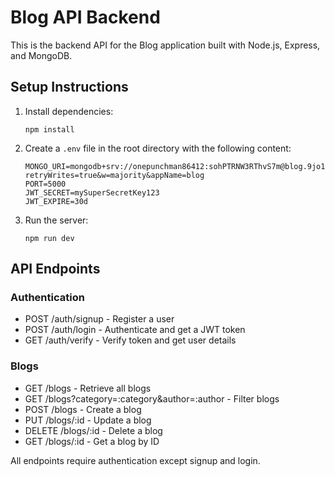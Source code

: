 
# Blog API Backend

This is the backend API for the Blog application built with Node.js, Express, and MongoDB.

## Setup Instructions

1. Install dependencies:
   ```
   npm install
   ```

2. Create a `.env` file in the root directory with the following content:
   ```
   MONGO_URI=mongodb+srv://onepunchman86412:sohPTRNW3RThvS7m@blog.9jo1qap.mongodb.net/?retryWrites=true&w=majority&appName=blog
   PORT=5000
   JWT_SECRET=mySuperSecretKey123
   JWT_EXPIRE=30d
   ```

3. Run the server:
   ```
   npm run dev
   ```

## API Endpoints

### Authentication
- POST /auth/signup - Register a user
- POST /auth/login - Authenticate and get a JWT token
- GET /auth/verify - Verify token and get user details

### Blogs
- GET /blogs - Retrieve all blogs
- GET /blogs?category=:category&author=:author - Filter blogs
- POST /blogs - Create a blog
- PUT /blogs/:id - Update a blog
- DELETE /blogs/:id - Delete a blog
- GET /blogs/:id - Get a blog by ID

All endpoints require authentication except signup and login.
